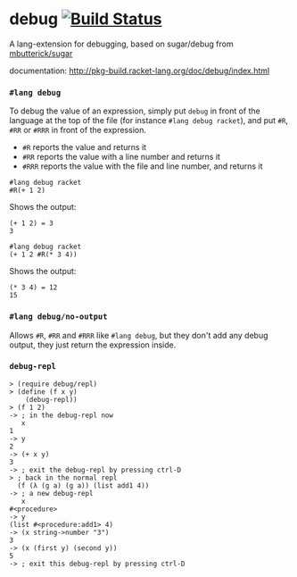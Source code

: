debug [![Build Status](https://travis-ci.org/AlexKnauth/debug.png?branch=master)](https://travis-ci.org/AlexKnauth/debug)
==
A lang-extension for debugging, based on sugar/debug from [mbutterick/sugar](https://github.com/mbutterick/sugar)

documentation: http://pkg-build.racket-lang.org/doc/debug/index.html

### `#lang debug`

To debug the value of an expression, simply put `debug` in front of the language at the top of
the file (for instance `#lang debug racket`), and put `#R`, `#RR` or `#RRR` in front of the
expression.

- `#R` reports the value and returns it
- `#RR` reports the value with a line number and returns it
- `#RRR` reports the value with the file and line number, and returns it

```racket
#lang debug racket
#R(+ 1 2)
```
Shows the output:
```
(+ 1 2) = 3
3
```

```racket
#lang debug racket
(+ 1 2 #R(* 3 4))
```
Shows the output:
```
(* 3 4) = 12
15
```

### `#lang debug/no-output`

Allows `#R`, `#RR` and `#RRR` like `#lang debug`, but they don't add any debug output, they just return the expression inside.

### `debug-repl`

```racket
> (require debug/repl)
> (define (f x y)
    (debug-repl))
> (f 1 2)
-> ; in the debug-repl now
   x
1
-> y
2
-> (+ x y)
3
-> ; exit the debug-repl by pressing ctrl-D
> ; back in the normal repl
  (f (λ (g a) (g a)) (list add1 4))
-> ; a new debug-repl
   x
#<procedure>
-> y
(list #<procedure:add1> 4)
-> (x string->number "3")
3
-> (x (first y) (second y))
5
-> ; exit this debug-repl by pressing ctrl-D
```

